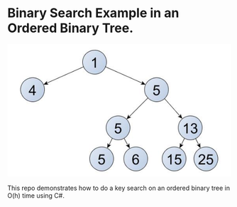 # Binary Search Example in an Ordered Binary Tree.

![Ordered Binary Tree](binary-search-tree-ordered.jpg)

This repo demonstrates how to do a key search on an ordered binary tree in O(h) time using C#.